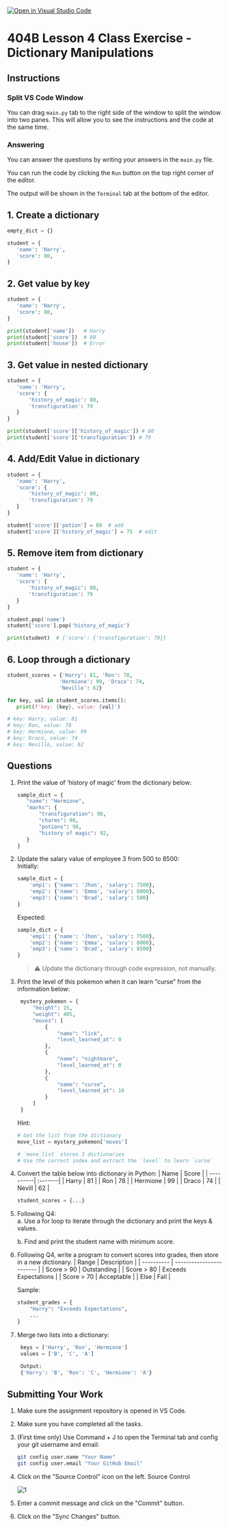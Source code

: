 [![Open in Visual Studio Code](https://classroom.github.com/assets/open-in-vscode-2e0aaae1b6195c2367325f4f02e2d04e9abb55f0b24a779b69b11b9e10269abc.svg)](https://classroom.github.com/online_ide?assignment_repo_id=18219437&assignment_repo_type=AssignmentRepo)
# 404B Lesson 4 Class Exercise - Dictionary Manipulations

## Instructions

### Split VS Code Window

You can drag `main.py` tab to the right side of the window to split the window into two panes. This will allow you to see the instructions and the code at the same time.

### Answering

You can answer the questions by writing your answers in the `main.py` file.

You can run the code by clicking the `Run` button on the top right corner of the editor.

The output will be shown in the `Terminal` tab at the bottom of the editor.

## 1. Create a dictionary

```python
empty_dict = {}

student = {
   'name': 'Harry',
   'score': 80,
}
```

## 2. Get value by key

```python
student = {
   'name': 'Harry',
   'score': 80,
}

print(student['name'])   # Harry
print(student['score'])  # 80
print(student['house'])  # Error
```

## 3. Get value in nested dictionary

```python
student = {
   'name': 'Harry',
   'score': {
       'history_of_magic': 80,
       'transfiguration': 79
   }
}

print(student['score']['history_of_magic']) # 80
print(student['score']['transfiguration']) # 79
```

## 4. Add/Edit Value in dictionary

```python
student = {
   'name': 'Harry',
   'score': {
       'history_of_magic': 80,
       'transfiguration': 79
   }
}

student['score']['potion'] = 89  # add
student['score']['history_of_magic'] = 75  # edit
```

## 5. Remove item from dictionary

```python
student = {
   'name': 'Harry',
   'score': {
       'history_of_magic': 80,
       'transfiguration': 79
   }
}

student.pop('name')
student['score'].pop('history_of_magic')

print(student)  # {'score': {'transfiguration': 79}}

```

## 6. Loop through a dictionary

```python
student_scores = {'Harry': 81, 'Ron': 78,
                 'Hermione': 99, 'Draco': 74,
                 'Neville': 62}

for key, val in student_scores.items():
   print(f'key: {key}, value: {val}')

# key: Harry, value: 81
# key: Ron, value: 78
# key: Hermione, value: 99
# key: Draco, value: 74
# key: Neville, value: 62
```

## Questions

1. Print the value of ‘history of magic’ from the dictionary below:

    ```python
   sample_dict = {
       "name": "Hermione",
       "marks": {
           "transfiguration": 90,
           "charms": 98,
           "potions": 98,
           "history of magic": 92,
       }
   }
    ```

2. Update the salary value of employee 3 from 500 to 8500:\
   Initially:

    ```python
    sample_dict = {
        'emp1': {'name': 'Jhon', 'salary': 7500},
        'emp2': {'name': 'Emma', 'salary': 8000},
        'emp3': {'name': 'Brad', 'salary': 500}
    }
    ```

    Expected:

    ```python
    sample_dict = {
        'emp1': {'name': 'Jhon', 'salary': 7500},
        'emp2': {'name': 'Emma', 'salary': 8000},
        'emp3': {'name': 'Brad', 'salary': 8500}
    }
    ```

    > ⚠️ Update the dictionary through code expression, not manually.

3. Print the level of this pokemon when it can learn “curse” from the information below:

   ```python
    mystery_pokemon = {
        "height": 15,
        "weight": 405,
        "moves": [
            {
                "name": "lick",
                "level_learned_at": 0
            },
            {
                "name": "nightmare",
                "level_learned_at": 0
            },
            {
                "name": "curse",
                "level_learned_at": 16
            }
        ]
    }
   ```

   Hint:

   ```python
   # Get the list from the dictionary
   move_list = mystery_pokemon['moves']

   # `move_list` stores 3 dictionaries
   # Use the correct index and extract the `level` to learn `curse`
   ```

4. Convert the table below into dictionary in Python:
    | Name      | Score  |
    | ----------| :-------|
    | Harry     | 81     |
    | Ron       | 78     |
    | Hermione  | 99     |
    | Draco     | 74     |
    | Nevill    | 62     |

   ```python
   student_scores = {...}
   ```

5. Following Q4:\
   a. Use a for loop to iterate through the dictionary and print the keys & values.

   b. Find and print the student name with minimum score.

6. Following Q4, write a program to convert scores into grades, then store in a new dictionary.
    | Range      | Description              |
    | ---------- | ------------------------ |
    | Score > 90 | Outstanding              |
    | Score > 80 | Exceeds Expectations     |
    | Score > 70 | Acceptable               |
    | Else       | Fail                     |

   Sample:

   ```python
   student_grades = {
       "Harry": "Exceeds Expectations",
       ...
   }
   ```

7. Merge two lists into a dictionary:

   ```python
    keys = ['Harry', 'Ron', 'Hermione']
    values = ['B', 'C', 'A']
    
    Output:
    {'Harry': 'B', 'Ron': 'C', 'Hermione': 'A'}
   ```

## Submitting Your Work

1. Make sure the assignment repository is opened in VS Code.

2. Make sure you have completed all the tasks.

3. (First time only)
Use Command + J to open the Terminal tab and config your git username and email:

    ```bash
    git config user.name "Your Name"
    git config user.email "Your GitHub Email"
    ```

4. Click on the "Source Control" icon on the left. Source Control

    ![1](https://github.com/BlueinnoClassroom/404B-L2.1-Template/assets/155412668/2c31026e-c14d-484f-bb9e-dc87189a0216)

5. Enter a commit message and click on the "Commit" button.

6. Click on the "Sync Changes" button.
